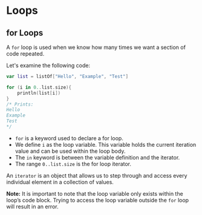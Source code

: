 # Loops

## for Loops 

A `for` loop is used when we know how many times we want a section of code repeated. 

Let's examine the following code: 

```kotlin 
var list = listOf["Hello", "Example", "Test"]

for (i in 0..list.size){
    println(list[i])
}
/* Prints: 
Hello
Example
Test 
*/
```

- `for` is a keyword used to declare a for loop.
- We define `i` as the loop variable. This variable holds the current iteration value and can be used within the loop body.
- The `in` keyword is between the variable definition and the iterator.
- The range `0..list.size` is the for loop iterator.

An `iterator` is an object that allows us to step through and access every individual element in a collection of values. 

**Note:** It is important to note that the loop variable only exists within the loop’s code block. 
Trying to access the loop variable outside the `for` loop will result in an error.